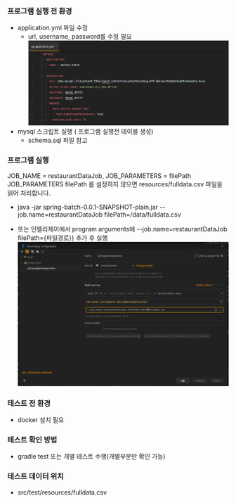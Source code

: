 
### 프로그램 실행 전 환경
- application.yml 파일 수정
  - url, username, password를 수정 필요
![img_1.png](img_1.png)
- mysql 스크립트 실행 ( 프로그램 실행전 테이블 생성)
  - schema.sql 파일 참고

### 프로그램 실행
JOB_NAME = restaurantDataJob,
JOB_PARAMETERS = filePath
JOB_PARAMETERS filePath 를 설정하지 않으면 resources/fulldata.csv 파일을 읽어 처리합니다.
- java -jar spring-batch-0.0.1-SNAPSHOT-plain.jar --job.name=restaurantDataJob filePath=/data/fulldata.csv

- 또는 인텔리제이에서 program arguments에  --job.name=restaurantDataJob filePath={파일경로}} 추가 후 실행
![img.png](img.png)

### 테스트 전 환경
- docker 설치 필요

### 테스트 확인 방법
- gradle test 또는 개별 테스트 수행(개별부분만 확인 가능)

### 테스트 데이터 위치
- src/test/resources/fulldata.csv
